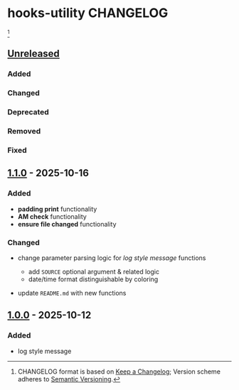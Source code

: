 # hooks-utility CHANGELOG

[^format]













## [Unreleased]

### Added
### Changed
### Deprecated
### Removed
### Fixed













## [1.1.0] - 2025-10-16

### Added

- **padding print** functionality
- **AM check** functionality
- **ensure file changed** functionality

### Changed

- change parameter parsing logic for *log style message* functions

  - add `SOURCE` optional argument & related logic
  - date/time format distinguishable by coloring

- update `README.md` with new functions













## [1.0.0] - 2025-10-12

### Added

- log style message















[unreleased]: https://github.com/kami-lel/kami-log-py/compare/v1.1.0...dev
[1.1.0]: https://github.com/kami-lel/kami-log-py/compare/v1.0.0...v1.1.0
[1.0.0]: https://github.com/kami-lel/kami-log-py/releases/tag/v1.0.0













[^format]: CHANGELOG format is based on [Keep a Changelog](https://keepachangelog.com/en/1.1.0/); Version scheme adheres to [Semantic Versioning](https://semver.org/spec/v2.0.0.html).